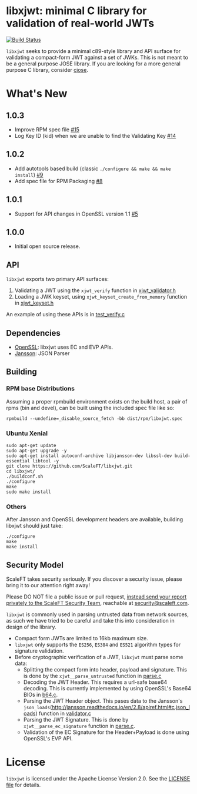 # libxjwt: minimal C library for validation of real-world JWTs

[![Build Status](https://travis-ci.org/ScaleFT/libxjwt.svg?branch=master)](https://travis-ci.org/ScaleFT/libxjwt)

`libxjwt` seeks to provide a minimal c89-style library and API surface for validating a compact-form JWT against a set of JWKs. This is not meant to be a general purpose JOSE library.  If you are looking for a more general purpose C library, consider [cjose](https://github.com/cisco/cjose).

# What's New

## 1.0.3

- Improve RPM spec file [#15](https://github.com/ScaleFT/libxjwt/pull/15)
- Log Key ID (kid) when we are unable to find the Validating Key [#14](https://github.com/ScaleFT/libxjwt/pull/14)

## 1.0.2

- Add autotools based build (classic `./configure && make && make install`) [#9](https://github.com/ScaleFT/libxjwt/pull/9)
- Add spec file for RPM Packaging  [#8](https://github.com/ScaleFT/libxjwt/pull/8)

## 1.0.1

- Support for API changes in OpenSSL version 1.1 [#5](https://github.com/ScaleFT/libxjwt/pull/5)

## 1.0.0

- Initial open source release.

## API

`libxjwt` exports two primary API surfaces:

1) Validating a JWT using the `xjwt_verify` function in [xjwt_validator.h](./include/xjwt/xjwt_validator.h)
2) Loading a JWK keyset, using `xjwt_keyset_create_from_memory` function in [xjwt_keyset.h](./include/xjwt/xjwt_keyset.h)

An example of using these APIs is in [test_verify.c](./tests/test_verify.c)

## Dependencies

- [OpenSSL](https://www.openssl.org/): libxjwt uses EC and EVP APIs.
- [Jansson](http://www.digip.org/jansson/): JSON Parser

## Building

### RPM base Distributions

Assuming a proper rpmbuild environment exists on the build host, a pair of rpms (bin and devel), can be built using the included spec file like so:

```
rpmbuild --undefine=_disable_source_fetch -bb dist/rpm/libxjwt.spec
```

### Ubuntu Xenial

```
sudo apt-get update
sudo apt-get upgrade -y
sudo apt-get install autoconf-archive libjansson-dev libssl-dev build-essential libtool -y
git clone https://github.com/ScaleFT/libxjwt.git
cd libxjwt/
./buildconf.sh
./configure
make
sudo make install
```

### Others

After Jansson and OpenSSL development headers are available, building libxjwt should just take:

```
./configure
make
make install
```

## Security Model

ScaleFT takes security seriously. If you discover a security issue, please bring it to our attention right away!

Please DO NOT file a public issue or pull request, [instead send your report privately to the ScaleFT Security Team](https://www.scaleft.com/company/security/), reachable at [security@scaleft.com](mailto:security@scaleft.com).

`libxjwt` is commonly used in parsing untrusted data from network sources, as such we have tried to be careful and take this into consideration in design of the library.

- Compact form JWTs are limited to 16kb maximum size.
- `libxjwt` only supports the `ES256`, `ES384` and `ES521` algorithm types for signature validation.
- Before cryptographic verification of a JWT, `libxjwt` must parse some data:
  - Splitting the compact form into header, payload and signature.  This is done by the `xjwt__parse_untrusted` function in [parse.c](./src/parse.c)
  - Decoding the JWT Header.  This requires a url-safe base64 decoding.  This is currently implemented by using OpenSSL's Base64 BIOs in [b64.c](./src/b64.c).
  - Parsing the JWT Header object.  This pases data to the Jansson's `json_loads`(http://jansson.readthedocs.io/en/2.8/apiref.html#c.json_loads) function in [validator.c](./src/validator.c)
  - Parsing the JWT Signature. This is done by `xjwt__parse_ec_signature` function in [parse.c](./src/parse.c).
  - Validation of the EC Signature for the Header+Payload is done using OpenSSL's EVP API.


# License

`libxjwt` is licensed under the Apache License Version 2.0. See the [LICENSE file](./LICENSE) for details.
